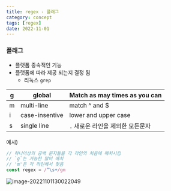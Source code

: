 ```yaml
---
title: regex - 플래그
category: concept
tags: [regex]
date: 2022-11-01
---
```


### 플래그

- 플랫폼 종속적인 기능
- 플랫폼에 따라 제공 되는지 결정 됨
  - 리눅스 `grep`

| g   | global         | Match as may times as you can     |
| --- | -------------- | --------------------------------- |
| m   | multi-line     | match ^ and $                     |
| i   | case-insentive | lower and upper case              |
| s   | single line    | `.` 새로운 라인을 제외한 모든문자 |

예시)

```js
// 하나이상의 공백 문자들을 각 라인의 처음에 매치시킴
// `g`는 가능한 많이 매치
// 'm'은 각 라인에서 찾음
const regex = /^\s+/gm
```

![image-20221101130022049](../../../assets/images/posts/2022-11-01-post-regex-5/image-20221101130022049.png)
